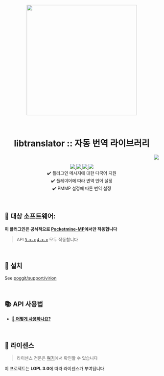 <p align="center"> <img src="https://i.ibb.co/YfKHnVh/icon.png" width="360"> </p>
<br> <h1 align="center"> libtranslator :: 자동 번역 라이브러리</h1>
<p align="right">  
  <a href="https://github.com/PresentKim/libtranslator/blob/main/README.md">  
    <img src="https://img.shields.io/static/v1?label=read%20in&message=English&color=success">
  </a>  
</p>  
<p align="center">  
  <a href="https://github.com/PresentKim/libtranslator/releases">  
    <img src="https://img.shields.io/github/release/PresentKim/libtranslator.svg?style=flat-square">  
  </a>  
  <a href="https://github.com/PresentKim/libtranslator/releases">  
    <img src="https://img.shields.io/github/downloads/PresentKim/libtranslator/total.svg?style=flat-square">  
  </a>  
  </a>  
  <a href="https://github.com/PresentKim/libtranslator/blob/main/LICENSE">  
    <img src="https://img.shields.io/github/license/PresentKim/libtranslator.svg?style=flat-square">  
  </a>  
  <a href="http://hits.dwyl.com/PresentKim/libtranslator">  
    <img src="http://hits.dwyl.com/PresentKim/libtranslator.svg">  
  </a>  
  <br> ✔️ 플러그인 메시지에 대한 다국어 지원
  <br> ✔️ 플레이어에 따라 번역 언어 설정
  <br> ✔️ PMMP 설정에 따른 번역 설정
</p>  
  
<br>  
  
## :file_folder: 대상 소프트웨어:  
**이 플러그인은 공식적으로 [**Pocketmine-MP**](https://github.com/pmmp/PocketMine-MP/)에서만 작동합니다**
> API [`3.x.x`](https://github.com/pmmp/PocketMine-MP/tree/stable) [`4.x.x`](https://github.com/pmmp/PocketMine-MP/tree/master) 모두 작동합니다
  
<br>  
  
## :wrench: 설치
See [poggit/support/virion](https://github.com/poggit/support/blob/master/virion.md)
  
<br>  
  
## :books: API 사용법 
- [**:book: 어떻게 사용하나요?**](https://github.com/PresentKim/libtranslator/blob/main/doc/kor/HowToUse.md)
  
<br>  
  
## :memo: 라이센스 
> 라이센스 전문은 [여기](https://github.com/PresentKim/libtranslator/blob/main/LICENSE)에서 확인할 수 있습니다  
  
이 프로젝트는 **LGPL 3.0**에 따라 라이센스가 부여됩니다